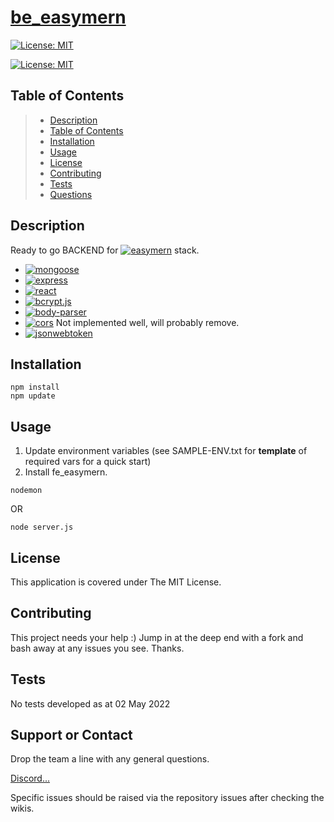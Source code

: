 # [be_easymern](https://github.com/easymern/be_easymern)

[![License: MIT](https://img.shields.io/badge/License-MIT-yellow.svg)](https://opensource.org/licenses/MIT)

[![License: MIT](easymern_alt_50.png)](https://opensource.org/licenses/MIT)

## Table of Contents

> - [Description](#Description)
> - [Table of Contents](#Table-of-Contents)
> - [Installation](#Installation)
> - [Usage](#Usage)
> - [License](#License)
> - [Contributing](#Contributing)
> - [Tests](#Tests)
> - [Questions](#Questions)

## Description

Ready to go BACKEND for [![easymern](https://img.shields.io/badge/easymern-brightgreen)](https://github.com/easymern)
stack.

- [![mongoose](https://img.shields.io/badge/Mongoose-blue)](https://getbootstrap.com)
- [![express](https://img.shields.io/badge/Express-blue)](#)
- [![react](https://img.shields.io/badge/React-blue)](#)
- [![bcrypt.js](https://img.shields.io/badge/BCrypt.js-blue)](#)
- [![body-parser](https://img.shields.io/badge/bodyParser-blue)](#)
- [![cors](https://img.shields.io/badge/cors-blue)](#) Not implemented well, will probably remove.
- [![jsonwebtoken](https://img.shields.io/badge/jsonWebToken-blue)](#)

[//]: # "* [view deployed on github](https://jayarghargh.github.io/jrr-react/#/)"

## Installation

```
npm install
npm update
```

## Usage

1. Update environment variables (see SAMPLE-ENV.txt for **template** of required vars for a quick start)
2. Install fe_easymern.

```
nodemon
```

OR

```
node server.js
```

## License

This application is covered under The MIT License.

## Contributing

This project needs your help :) Jump in at the deep end with a fork and bash away at any issues you see. Thanks.

## Tests

No tests developed as at 02 May 2022

## Support or Contact
Drop the team a line with any general questions.

[Discord...](https://discord.gg/Sa53aU9fE3)

Specific issues should be raised via the repository issues after checking the wikis.
